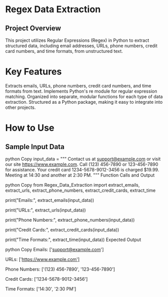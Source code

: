 # Regex Data Extraction

## Project Overview

This project utilizes Regular Expressions (Regex) in Python to extract structured data, including email addresses, URLs, phone numbers, credit card numbers, and time formats, from unstructured text.

# Key Features

Extracts emails, URLs, phone numbers, credit card numbers, and time formats from text. Implements Python's re module for regular expression matching. Organized into separate, modular functions for each type of data extraction. Structured as a Python package, making it easy to integrate into other projects.

# How to Use

## Sample Input Data

python Copy input_data = """ Contact us at support@example.com or visit our site https://www.example.com. Call (123) 456-7890 or 123-456-7890 for assistance. Your credit card 1234-5678-9012-3456 is charged $19.99. Meeting at 14:30 and another at 2:30 PM. """ Function Calls and Output

python Copy from Regex_Data_Extraction import extract_emails, extract_urls, extract_phone_numbers, extract_credit_cards, extract_time

print("Emails:", extract_emails(input_data))

print("URLs:", extract_urls(input_data))

print("Phone Numbers:", extract_phone_numbers(input_data))

print("Credit Cards:", extract_credit_cards(input_data))

print("Time Formats:", extract_time(input_data)) Expected Output

python Copy Emails: ['support@example.com']

URLs: ['https://www.example.com']

Phone Numbers: ['(123) 456-7890', '123-456-7890']

Credit Cards: ['1234-5678-9012-3456']

Time Formats: ['14:30', '2:30 PM']
